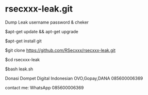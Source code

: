 # rsecxxx-leak.git
Dump Leak username password &amp; cheker 

$apt-get update && apt-get upgrade

$apt-get install git

$git clone https://github.com/RSecxxx/rsecxxx-leak.git

$cd rsecxxx-leak

$bash leak.sh

Donasi
Dompet Digital Indonesian
OVO,Gopay,DANA
085600006369

contact me:
WhatsApp 085600006369
